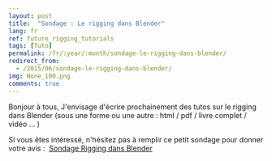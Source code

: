 ```yaml
---
layout: post
title:  "Sondage : Le rigging dans Blender"
lang: fr
ref: future_rigging_tutorials
tags: [Tuto]
permalink: /fr/:year/:month/sondage-le-rigging-dans-blender/
redirect_from:
  - /2015/06/sondage-le-rigging-dans-blender/
img: None_100.png
comments: true
---
```


Bonjour à tous,
J'envisage d'écrire prochainement des tutos sur le rigging dans Blender (sous une forme ou une autre : html / pdf / livre complet / vidéo ... )

Si vous êtes intéressé, n'hésitez pas à remplir ce petit sondage pour donner votre avis :  [Sondage Rigging dans Blender][1]

[1]: http://goo.gl/forms/lrb919Mev5
